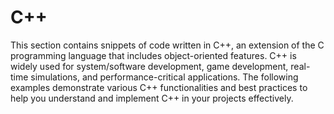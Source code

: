 # C++

This section contains snippets of code written in C++, an extension of the C programming language that includes object-oriented features. C++ is widely used for system/software development, game development, real-time simulations, and performance-critical applications. The following examples demonstrate various C++ functionalities and best practices to help you understand and implement C++ in your projects effectively.